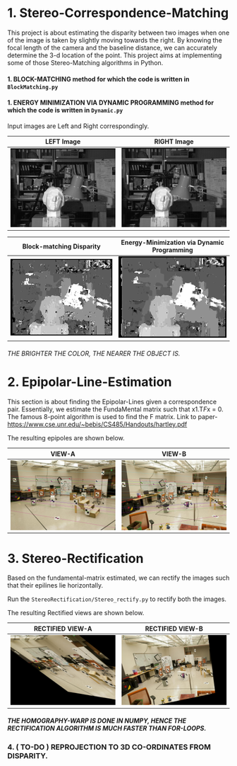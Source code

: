 # 1. Stereo-Correspondence-Matching

This project is about estimating the disparity between two images when one of the image is taken by slightly moving towards the right.
By knowing the focal length of the camera and the baseline distance, we can accurately determine the 3-d location of the point.
This project aims at implementing some of those Stereo-Matching algorithms in Python.

#### 1. BLOCK-MATCHING method for which the code is written in `BlockMatching.py`
#### 1. ENERGY MINIMIZATION VIA DYNAMIC PROGRAMMING method for which the code is written in `Dynamic.py`


Input images are Left and Right correspondingly.

LEFT Image             |  RIGHT Image
:-------------------------:|:-------------------------:
![](<Stereo_Correspondence/Inputs/tsukuba_l.png>) | ![](<Stereo_Correspondence/Inputs/tsukuba_r.png>)

 

Block-matching Disparity | Energy-Minimization via Dynamic Programming
:---------------------:|:-------------------------:
![](<Stereo_Correspondence/Outputs/tsukuba_disparity.png>)| ![](<Stereo_Correspondence/Outputs/Disparity_dynamic.png>)

###### THE BRIGHTER THE COLOR, THE NEARER THE OBJECT IS.

# 2. Epipolar-Line-Estimation

This section is about finding the Epipolar-Lines given a correspondence pair.
Essentially, we estimate the FundaMental matrix such that x1.T*F*x = 0.
The famous 8-point algorithm is used to find the F matrix.
Link to paper- https://www.cse.unr.edu/~bebis/CS485/Handouts/hartley.pdf

The resulting epipoles are shown below.

VIEW-A             |  VIEW-B
:-------------------------:|:-------------------------:
![](<Stereo_Rectification/Result/Epilines_A.png>) | ![](<Stereo_Rectification/Result/Epilines_B.png>)


# 3. Stereo-Rectification

Based on the fundamental-matrix estimated, we can rectify the images such that their epilines lie horizontally.

Run the `StereoRectification/Stereo_rectify.py` to rectify both the images.

The resulting Rectified views are shown below.

RECTIFIED VIEW-A             |  RECTIFIED VIEW-B
:-------------------------:|:-------------------------:
![](<Stereo_Rectification/Result/Rectified_left.png>) | ![](<Stereo_Rectification/Result/Rectified_right.png>)


##### THE HOMOGRAPHY-WARP IS DONE IN NUMPY, HENCE THE RECTIFICATION ALGORITHM IS MUCH FASTER THAN FOR-LOOPS.


### 4. ( TO-DO ) REPROJECTION TO 3D CO-ORDINATES FROM DISPARITY.
